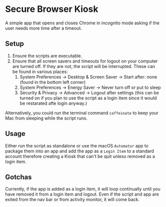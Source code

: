 # Secure Browser Kiosk
A simple app that opens and closes Chrome in incognito mode asking if the user needs more time after a timeout.

## Setup
1. Ensure the scripts are executable.
2. Ensure that all screen savers and timeouts for logout on your computer are turned off. If they are not, the script will be interrupted. These can be found in various places:
   1. System Preferences -> Desktop & Screen Saver -> Start after: none (found in the bottom left corner)
   2. System Preferences -> Energy Saver -> Never turn off or put to sleep
   3. Security & Privacy -> Advanced -> Logout after settings (this can be turned on if you plan to use the script as a login item since it would be restarated afte login anyway.)

Alternatively, you could run the terminal command `caffeinate` to keep your Mac from sleeping while the script runs.

## Usage
Either run the script as standalone or use the macOS `Automator` app to package them into an app and add the app as a `Login Item` to a standard account therefore creating a Kiosk that can't be quit unless removed as a login item.

## Gotchas
Currently, if the app is added as a login item, it will loop continually until you have removed it from a login item and logout. Even if the script and app are exited from the nav bar or from activity monitor, it will come back.
